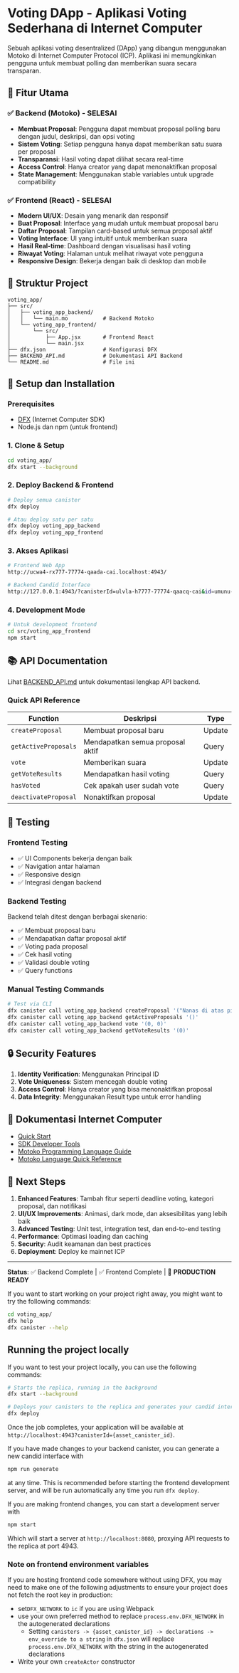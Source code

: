 # Voting DApp - Aplikasi Voting Sederhana di Internet Computer

Sebuah aplikasi voting desentralized (DApp) yang dibangun menggunakan Motoko di Internet Computer Protocol (ICP). Aplikasi ini memungkinkan pengguna untuk membuat polling dan memberikan suara secara transparan.

## 🚀 Fitur Utama

### ✅ Backend (Motoko) - SELESAI
- **Membuat Proposal**: Pengguna dapat membuat proposal polling baru dengan judul, deskripsi, dan opsi voting
- **Sistem Voting**: Setiap pengguna hanya dapat memberikan satu suara per proposal
- **Transparansi**: Hasil voting dapat dilihat secara real-time
- **Access Control**: Hanya creator yang dapat menonaktifkan proposal
- **State Management**: Menggunakan stable variables untuk upgrade compatibility

### ✅ Frontend (React) - SELESAI
- **Modern UI/UX**: Desain yang menarik dan responsif
- **Buat Proposal**: Interface yang mudah untuk membuat proposal baru
- **Daftar Proposal**: Tampilan card-based untuk semua proposal aktif
- **Voting Interface**: UI yang intuitif untuk memberikan suara
- **Hasil Real-time**: Dashboard dengan visualisasi hasil voting
- **Riwayat Voting**: Halaman untuk melihat riwayat vote pengguna
- **Responsive Design**: Bekerja dengan baik di desktop dan mobile

## 📁 Struktur Project

```
voting_app/
├── src/
│   ├── voting_app_backend/
│   │   └── main.mo           # Backend Motoko
│   └── voting_app_frontend/
│       └── src/
│           ├── App.jsx       # Frontend React
│           └── main.jsx
├── dfx.json                  # Konfigurasi DFX
├── BACKEND_API.md            # Dokumentasi API Backend
└── README.md                 # File ini
```

## 🔧 Setup dan Installation

### Prerequisites
- [DFX](https://internetcomputer.org/docs/current/developer-docs/setup/install) (Internet Computer SDK)
- Node.js dan npm (untuk frontend)

### 1. Clone & Setup
```bash
cd voting_app/
dfx start --background
```

### 2. Deploy Backend & Frontend
```bash
# Deploy semua canister
dfx deploy

# Atau deploy satu per satu
dfx deploy voting_app_backend
dfx deploy voting_app_frontend
```

### 3. Akses Aplikasi
```bash
# Frontend Web App
http://ucwa4-rx777-77774-qaada-cai.localhost:4943/

# Backend Candid Interface
http://127.0.0.1:4943/?canisterId=ulvla-h7777-77774-qaacq-cai&id=umunu-kh777-77774-qaaca-cai
```

### 4. Development Mode
```bash
# Untuk development frontend
cd src/voting_app_frontend
npm start
```

## 📚 API Documentation

Lihat [BACKEND_API.md](./BACKEND_API.md) untuk dokumentasi lengkap API backend.

### Quick API Reference

| Function | Deskripsi | Type |
|----------|-----------|------|
| `createProposal` | Membuat proposal baru | Update |
| `getActiveProposals` | Mendapatkan semua proposal aktif | Query |
| `vote` | Memberikan suara | Update |
| `getVoteResults` | Mendapatkan hasil voting | Query |
| `hasVoted` | Cek apakah user sudah vote | Query |
| `deactivateProposal` | Nonaktifkan proposal | Update |

## 🧪 Testing

### Frontend Testing
- ✅ UI Components bekerja dengan baik
- ✅ Navigation antar halaman
- ✅ Responsive design
- ✅ Integrasi dengan backend

### Backend Testing
Backend telah ditest dengan berbagai skenario:
- ✅ Membuat proposal baru
- ✅ Mendapatkan daftar proposal aktif
- ✅ Voting pada proposal
- ✅ Cek hasil voting
- ✅ Validasi double voting
- ✅ Query functions

### Manual Testing Commands
```bash
# Test via CLI
dfx canister call voting_app_backend createProposal '("Nanas di atas pizza?", "Polling tentang nanas di atas pizza", vec {"Ya, saya suka"; "Tidak, saya tidak suka"})'
dfx canister call voting_app_backend getActiveProposals '()'
dfx canister call voting_app_backend vote '(0, 0)'
dfx canister call voting_app_backend getVoteResults '(0)'
```

## 🔒 Security Features

1. **Identity Verification**: Menggunakan Principal ID
2. **Vote Uniqueness**: Sistem mencegah double voting
3. **Access Control**: Hanya creator yang bisa menonaktifkan proposal
4. **Data Integrity**: Menggunakan Result type untuk error handling

## 📖 Dokumentasi Internet Computer

- [Quick Start](https://internetcomputer.org/docs/current/developer-docs/setup/deploy-locally)
- [SDK Developer Tools](https://internetcomputer.org/docs/current/developer-docs/setup/install)
- [Motoko Programming Language Guide](https://internetcomputer.org/docs/current/motoko/main/motoko)
- [Motoko Language Quick Reference](https://internetcomputer.org/docs/current/motoko/main/language-manual)

## 🚀 Next Steps

1. **Enhanced Features**: Tambah fitur seperti deadline voting, kategori proposal, dan notifikasi
2. **UI/UX Improvements**: Animasi, dark mode, dan aksesibilitas yang lebih baik
3. **Advanced Testing**: Unit test, integration test, dan end-to-end testing
4. **Performance**: Optimasi loading dan caching
5. **Security**: Audit keamanan dan best practices
6. **Deployment**: Deploy ke mainnet ICP

---

**Status**: ✅ Backend Complete | ✅ Frontend Complete | 🎉 **PRODUCTION READY**

If you want to start working on your project right away, you might want to try the following commands:

```bash
cd voting_app/
dfx help
dfx canister --help
```

## Running the project locally

If you want to test your project locally, you can use the following commands:

```bash
# Starts the replica, running in the background
dfx start --background

# Deploys your canisters to the replica and generates your candid interface
dfx deploy
```

Once the job completes, your application will be available at `http://localhost:4943?canisterId={asset_canister_id}`.

If you have made changes to your backend canister, you can generate a new candid interface with

```bash
npm run generate
```

at any time. This is recommended before starting the frontend development server, and will be run automatically any time you run `dfx deploy`.

If you are making frontend changes, you can start a development server with

```bash
npm start
```

Which will start a server at `http://localhost:8080`, proxying API requests to the replica at port 4943.

### Note on frontend environment variables

If you are hosting frontend code somewhere without using DFX, you may need to make one of the following adjustments to ensure your project does not fetch the root key in production:

- set`DFX_NETWORK` to `ic` if you are using Webpack
- use your own preferred method to replace `process.env.DFX_NETWORK` in the autogenerated declarations
  - Setting `canisters -> {asset_canister_id} -> declarations -> env_override to a string` in `dfx.json` will replace `process.env.DFX_NETWORK` with the string in the autogenerated declarations
- Write your own `createActor` constructor
